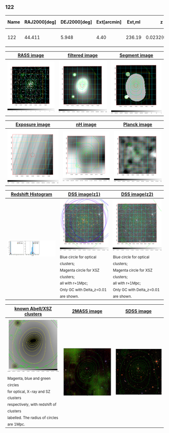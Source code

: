 <div STYLE="page-break-after: always;"></div>

### 122

|Name|RAJ2000[deg]|DEJ2000[deg] |Ext[arcmin]| Ext,ml | z | z_src| C|GC(XSZ,Delta_z<0.01)| GC(OPT,Delta_z<0.01)|GC| R_sig[arcmin] | R500[arcmin] | R500[Mpc]| CRsig[c/s] | CR500[c/s] |L500[1E44 erg/s]|F500[1E-12 erg/s/cm^2]| M500[1E14 Msun]|Tx[keV]|Cnt_sig|Beta|Rc[arcmin]|Comment|Alias|
|---|---|---|---|---|---|------|---|--------|---------|----------|---|---|---|---|---|---|---|---|---|---|---|---|---|---|
|122| 44.411| 5.948| 4.40| 236.19| 0.0232(0.005)| z1, z_xsz| B| MCXC, XB| A, N| A, MCXC, N, XB| 36.145| 25.134| 0.706| 1.011(0.110)| 0.962(0.105)| 0.189(0.011)| 15.484(0.923)| 1.02(0.03)| 2.19(0.04)| 196.6| 0.608(-0.025+0.029)| 7.365(-0.685+0.755)| -| k501|

|[RASS image](../image/122/122_img.pdf)|[filtered image](../image/122/122_fil.pdf)|[Segment image](../image/122/122_seg.pdf)|
|-------------------|--------------------|-------------------|
| <img src="../image/122/122_img.png" width="300">  | <img src="../image/122/122_fil.png" width="300">   | <img src="../image/122/122_seg.png" width="300">  |

|[Exposure image](../image/122/122_mex.pdf)| [nH image](../image/122/122_nh.pdf)| [Planck image](../image/122/122_p.pdf)|
|-------------------|--------------------|-------------------|
|<img src="../image/122/122_mex.png" width="300">   | <img src="../image/122/122_nh.png" width="300">    | <img src="../image/122/122_p.png" width="300"> |

|[Redshift Histogram](../image/122/122_zg.pdf) | [DSS image(z1)](../image/122/122_dss_z1.pdf)      |  [DSS image(z2)](../image/122/122_dss_z2.pdf)    |
|-------------------|--------------------|-------------------|
|<img src="../image/122/122_zg.png" width="300"> |<img src="../image/122/122_dss_z1.png" width="300"> <sub><br>Blue circle for optical clusters; <br>Magenta circle for XSZ clusters; <br>all with r=1Mpc; <br>Only GC with Delta_z<0.01 are shown. </sub>| <img src="../image/122/122_dss_z2.png" width="300"><sub><br>Blue circle for optical clusters; <br>Magenta circle for XSZ clusters; <br>all with r=1Mpc; <br>Only GC with Delta_z<0.01 are shown. </sub> |

|[known Abell/XSZ clusters](../image/122/122_gc.pdf) | [2MASS image](../image/122/122_2mass.pdf)      |[SDSS image](../image/122/122_sdss.pdf)   |
|-------------------|-------------------|-------------------|
|<img src=../image/122/122_gc.png width="300"> <br><sub>Magenta, blue and green circles <br>for optical, X-ray and SZ clusters <br>respectively, with redshift of clusters <br>labelled. The radius of circles <br>are 1Mpc.</sub>|<img src="../image/122/122_2mass.png" width="300">  | <img src="../image/122/122_sdss.png" width="300">  |




